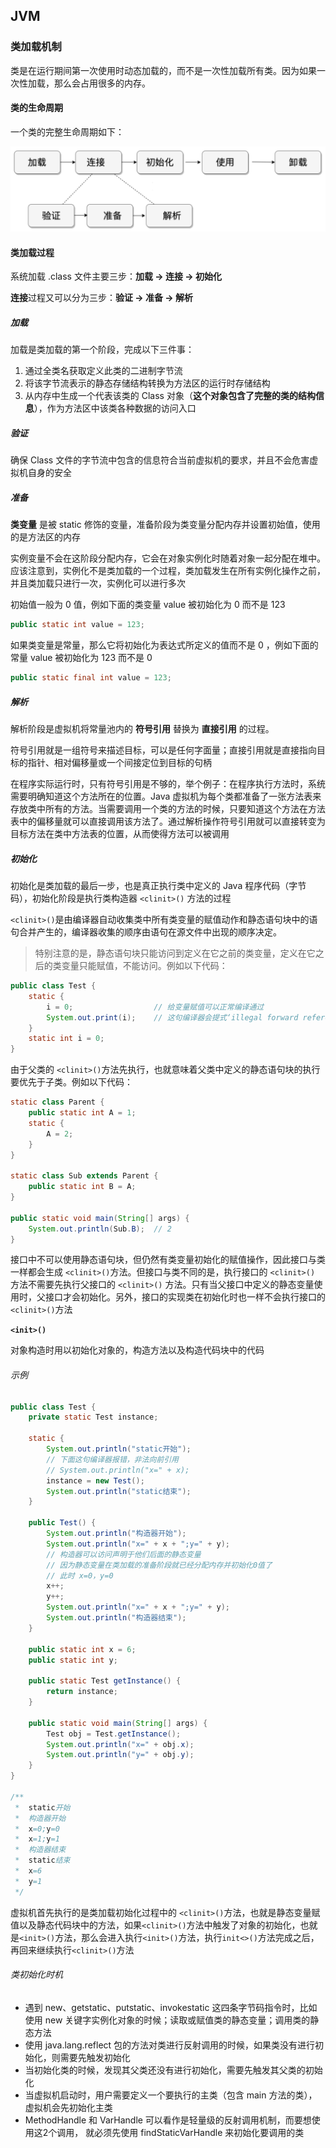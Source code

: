 ## JVM

### 类加载机制

类是在运行期间第一次使用时动态加载的，而不是一次性加载所有类。因为如果一次性加载，那么会占用很多的内存。

#### 类的生命周期

一个类的完整生命周期如下：

![](https://raw.githubusercontent.com/whn961227/images/master/data/20200721093214.png)

#### 类加载过程

系统加载 .class 文件主要三步：**加载 -> 连接 -> 初始化**

**连接**过程又可以分为三步：**验证 -> 准备 -> 解析**

##### 加载

加载是类加载的第一个阶段，完成以下三件事：

1. 通过全类名获取定义此类的二进制字节流
2. 将该字节流表示的静态存储结构转换为方法区的运行时存储结构
3. 从内存中生成一个代表该类的 Class 对象（**这个对象包含了完整的类的结构信息**），作为方法区中该类各种数据的访问入口

##### 验证

确保 Class 文件的字节流中包含的信息符合当前虚拟机的要求，并且不会危害虚拟机自身的安全

##### 准备

**类变量** 是被 static 修饰的变量，准备阶段为类变量分配内存并设置初始值，使用的是方法区的内存

实例变量不会在这阶段分配内存，它会在对象实例化时随着对象一起分配在堆中。应该注意到，实例化不是类加载的一个过程，类加载发生在所有实例化操作之前，并且类加载只进行一次，实例化可以进行多次

初始值一般为 0 值，例如下面的类变量 value 被初始化为 0 而不是 123

```java
public static int value = 123;
```

如果类变量是常量，那么它将初始化为表达式所定义的值而不是 0 ，例如下面的常量 value 被初始化为 123 而不是 0

```java
public static final int value = 123;
```

##### 解析

解析阶段是虚拟机将常量池内的 **符号引用** 替换为 **直接引用** 的过程。

符号引用就是一组符号来描述目标，可以是任何字面量；直接引用就是直接指向目标的指针、相对偏移量或一个间接定位到目标的句柄

在程序实际运行时，只有符号引用是不够的，举个例子：在程序执行方法时，系统需要明确知道这个方法所在的位置。Java 虚拟机为每个类都准备了一张方法表来存放类中所有的方法。当需要调用一个类的方法的时候，只要知道这个方法在方法表中的偏移量就可以直接调用该方法了。通过解析操作符号引用就可以直接转变为目标方法在类中方法表的位置，从而使得方法可以被调用

##### 初始化

初始化是类加载的最后一步，也是真正执行类中定义的 Java 程序代码（字节码），初始化阶段是执行类构造器 `<clinit>()` 方法的过程

`<clinit>()`是由编译器自动收集类中所有类变量的赋值动作和静态语句块中的语句合并产生的，编译器收集的顺序由语句在源文件中出现的顺序决定。

> 特别注意的是，静态语句块只能访问到定义在它之前的类变量，定义在它之后的类变量只能赋值，不能访问。例如以下代码：

```java
public class Test {
    static {
        i = 0;					// 给变量赋值可以正常编译通过
        System.out.print(i);	// 这句编译器会提式‘illegal forward reference’
    }
    static int i = 0;
}
```

由于父类的 `<clinit>()`方法先执行，也就意味着父类中定义的静态语句块的执行要优先于子类。例如以下代码：

```java
static class Parent {
    public static int A = 1;
    static {
        A = 2;
    }
}

static class Sub extends Parent {
    public static int B = A;
}

public static void main(String[] args) {
    System.out.println(Sub.B);	// 2
}
```

接口中不可以使用静态语句块，但仍然有类变量初始化的赋值操作，因此接口与类一样都会生成 `<clinit>()`方法。但接口与类不同的是，执行接口的 `<clinit>()` 方法不需要先执行父接口的 `<clinit>()` 方法。只有当父接口中定义的静态变量使用时，父接口才会初始化。另外，接口的实现类在初始化时也一样不会执行接口的 `<clinit>()`方法

**`<init>()`**

对象构造时用以初始化对象的，构造方法以及构造代码块中的代码

###### 示例

```java
public class Test {
    private static Test instance;

    static {
        System.out.println("static开始");
        // 下面这句编译器报错，非法向前引用
        // System.out.println("x=" + x);
        instance = new Test();
        System.out.println("static结束");
    }

    public Test() {
        System.out.println("构造器开始");
        System.out.println("x=" + x + ";y=" + y);
        // 构造器可以访问声明于他们后面的静态变量
        // 因为静态变量在类加载的准备阶段就已经分配内存并初始化0值了
        // 此时 x=0，y=0
        x++;
        y++;
        System.out.println("x=" + x + ";y=" + y);
        System.out.println("构造器结束");
    }

    public static int x = 6;
    public static int y;

    public static Test getInstance() {
        return instance;
    }

    public static void main(String[] args) {
        Test obj = Test.getInstance();
        System.out.println("x=" + obj.x);
        System.out.println("y=" + obj.y);
    }
}

/**
 *	static开始
 *	构造器开始
 *	x=0;y=0
 *	x=1;y=1
 *	构造器结束
 *	static结束
 *	x=6
 * 	y=1
 */
```

虚拟机首先执行的是类加载初始化过程中的 `<clinit>()`方法，也就是静态变量赋值以及静态代码块中的方法，如果`<clinit>()`方法中触发了对象的初始化，也就是`<init>()`方法，那么会进入执行`<init>()`方法，执行`init<>()`方法完成之后，再回来继续执行`<clinit>()`方法

###### 类初始化时机

* 遇到 new、getstatic、putstatic、invokestatic 这四条字节码指令时，比如使用 new 关键字实例化对象的时候；读取或赋值类的静态变量；调用类的静态方法
* 使用 java.lang.reflect 包的方法对类进行反射调用的时候，如果类没有进行初始化，则需要先触发初始化
* 当初始化类的时候，发现其父类还没有进行初始化，需要先触发其父类的初始化
* 当虚拟机启动时，用户需要定义一个要执行的主类（包含 main 方法的类），虚拟机会先初始化主类
* MethodHandle 和 VarHandle 可以看作是轻量级的反射调用机制，而要想使用这2个调用， 就必须先使用 findStaticVarHandle 来初始化要调用的类